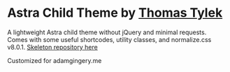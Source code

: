 Astra Child Theme by [Thomas Tylek](kutyl.me)
============================================

A lightweight Astra child theme without jQuery and minimal requests. Comes with some useful shortcodes, utility classes, and normalize.css v8.0.1. [Skeleton repository here](https://github.com/zippkidd/astra-child)

Customized for adamgingery.me